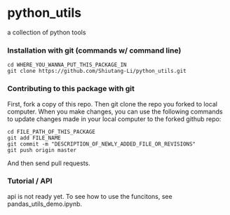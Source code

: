 # python_utils
a collection of python tools

### Installation with git (commands w/ command line)

```
cd WHERE_YOU_WANNA_PUT_THIS_PACKAGE_IN 
git clone https://github.com/Shiutang-Li/python_utils.git
```

### Contributing to this package with git

First, fork a copy of this repo. Then git clone the repo you forked to local computer. When you make changes, you can use the following commands to update changes made in your local computer to the forked github repo: 

```
cd FILE_PATH_OF_THIS_PACKAGE 
git add FILE_NAME
git commit -m "DESCRIPTION_OF_NEWLY_ADDED_FILE_OR_REVISIONS"
git push origin master
```

And then send pull requests.

### Tutorial / API

api is not ready yet. To see how to use the funcitons, see pandas_utils_demo.ipynb.
